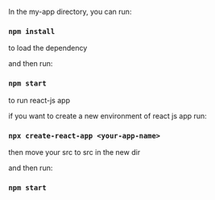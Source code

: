 In the my-app directory, you can run:

### `npm install`

to load the dependency

and then run:

### `npm start`

to run react-js app

if you want to create a new environment of react js app
run:

### `npx create-react-app <your-app-name>`

then move your src to src in the new dir

and then run:

### `npm start`



